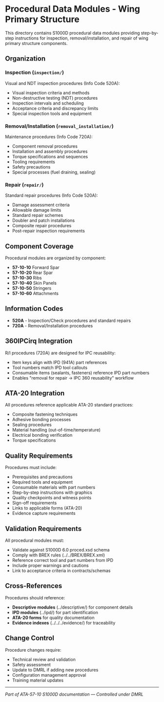 # Procedural Data Modules - Wing Primary Structure

This directory contains S1000D procedural data modules providing step-by-step instructions for inspection, removal/installation, and repair of wing primary structure components.

## Organization

### Inspection (`inspection/`)
Visual and NDT inspection procedures (Info Code 520A):
- Visual inspection criteria and methods
- Non-destructive testing (NDT) procedures
- Inspection intervals and scheduling
- Acceptance criteria and discrepancy limits
- Special inspection tools and equipment

### Removal/Installation (`removal_installation/`)
Maintenance procedures (Info Code 720A):
- Component removal procedures
- Installation and assembly procedures
- Torque specifications and sequences
- Tooling requirements
- Safety precautions
- Special processes (fuel draining, sealing)

### Repair (`repair/`)
Standard repair procedures (Info Code 520A):
- Damage assessment criteria
- Allowable damage limits
- Standard repair schemes
- Doubler and patch installations
- Composite repair procedures
- Post-repair inspection requirements

## Component Coverage

Procedural modules are organized by component:
- **57-10-10** Forward Spar
- **57-10-20** Rear Spar
- **57-10-30** Ribs
- **57-10-40** Skin Panels
- **57-10-50** Stringers
- **57-10-60** Attachments

## Information Codes

- **520A** - Inspection/Check procedures and standard repairs
- **720A** - Removal/Installation procedures

## 360IPCirq Integration

R/I procedures (720A) are designed for IPC reusability:
- Item keys align with IPD (941A) part references
- Tool numbers match IPD tool callouts
- Consumable items (sealants, fasteners) reference IPD part numbers
- Enables "removal for repair → IPC 360 reusability" workflow

## ATA-20 Integration

All procedures reference applicable ATA-20 standard practices:
- Composite fastening techniques
- Adhesive bonding processes
- Sealing procedures
- Material handling (out-of-time/temperature)
- Electrical bonding verification
- Torque specifications

## Quality Requirements

Procedures must include:
- Prerequisites and precautions
- Required tools and equipment
- Consumable materials with part numbers
- Step-by-step instructions with graphics
- Quality checkpoints and witness points
- Sign-off requirements
- Links to applicable forms (ATA-20)
- Evidence capture requirements

## Validation Requirements

All procedural modules must:
- Validate against S1000D 6.0 proced.xsd schema
- Comply with BREX rules (../../BREX/BREX.xml)
- Reference correct tool and part numbers from IPD
- Include proper warnings and cautions
- Link to acceptance criteria in contracts/schemas

## Cross-References

Procedures should reference:
- **Descriptive modules** (../descriptive/) for component details
- **IPD modules** (../ipd/) for part identification
- **ATA-20 forms** for quality documentation
- **Evidence indexes** (../../../evidence/) for traceability

## Change Control

Procedure changes require:
- Technical review and validation
- Safety assessment
- Update to DMRL if adding new procedures
- Configuration management approval
- Training material updates

---

*Part of ATA-57-10 S1000D documentation — Controlled under DMRL*

